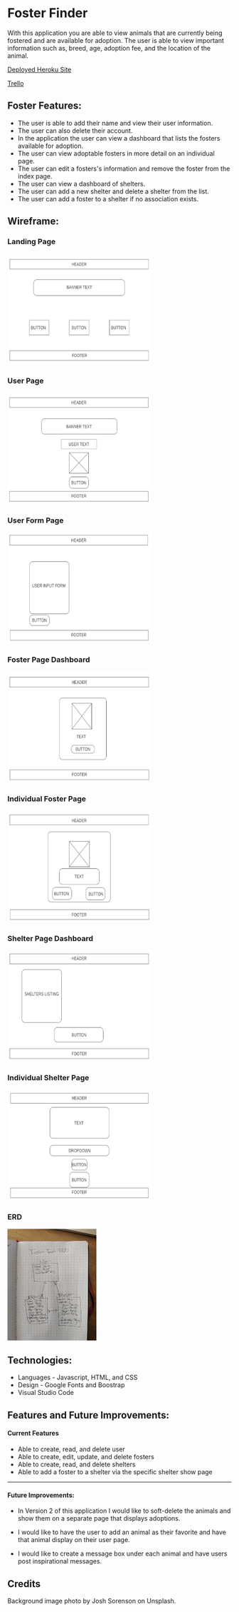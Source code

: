 # Foster Finder

With this application you are able to view animals that are currently being fostered and are available for adoption. The user is able to view important information such as, breed, age, adoption fee, and the location of the animal.

[Deployed Heroku Site](https://rocky-sierra-50409.herokuapp.com/)

[Trello](https://trello.com/b/OZiwvSq2/foster-find)

## Foster Features:

* The user is able to add their name and view their user information.
* The user can also delete their account.
* In the application the user can view a dashboard that lists the fosters available for adoption.
* The user can view adoptable fosters in more detail on an individual page.
* The user can edit a fosters's information and remove the foster from the index page.
* The user can view a dashboard of shelters.
* The user can add a new shelter and delete a shelter from the list.
* The user can add a foster to a shelter if no association exists.

## Wireframe:

### Landing Page
<img src='media/foster_homepage.png' alt='landing page' height=250 width=325/>

### User Page
<img src='media/foster_userpage.png' alt='user page' height=250 width=325/>

### User Form Page
<img src='media/foster_userform.png' alt='user page' height=250 width=325/>

### Foster Page Dashboard
<img src='media/fosters_page.png' alt='foster page dashboard' height=250 width=325/>

### Individual Foster Page
<img src='media/foster_page.png' alt='individual foster page' height=250 width=325/>

### Shelter Page Dashboard
<img src='media/foster_shelters.png' alt='shelter page dashboard' height=250 width=325/>

### Individual Shelter Page
<img src='media/shelter_page.png' alt='individual shelter page' height=250 width=325/>

### ERD
<img src='media/erd.jpg' alt='erd page' height=250 width=200/>

## Technologies:

* Languages - Javascript, HTML, and CSS
* Design - Google Fonts and Boostrap
* Visual Studio Code

## Features and Future Improvements:

#### Current Features

* Able to create, read, and delete user
* Able to create, edit, update, and delete fosters
* Able to create, read, and delete shelters
* Able to add a foster to a shelter via the specific shelter show page

___

#### Future Improvements:

* In Version 2 of this application I would like to soft-delete the animals and show them on a separate page that displays adoptions.

* I would like to have the user to add an animal as their favorite and have that animal display on their user page.

* I would like to create a message box under each animal and have users post inspirational messages.

## Credits

Background image photo by Josh Sorenson on Unsplash.